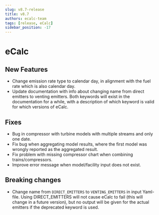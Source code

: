 ```yaml
---
slug: v8.7-release
title: v8.7
authors: ecalc-team
tags: [release, eCalc]
sidebar_position: -17
---
```


# eCalc



## New Features

- Change emission rate type to calendar day, in alignment with the fuel rate which is also calendar day. 
- Update documentation with info about changing name from direct emitters to venting emitters. Both keywords will exist in the documentation for a while, with a description of which keyword is valid for which versions of eCalc.

## Fixes

- Bug in compressor with turbine models with multiple streams and only one date.
- Fix bug when aggregating model results, where the first model was wrongly reported as the aggregated result.
- Fix problem with missing compressor chart when combining trains/compressors.
- Improve error message when model/facility input does not exist.


## Breaking changes

- Change name from `DIRECT_EMITTERS` to `VENTING_EMITTERS` in input Yaml-file. Using DIRECT_EMITTERS will not cause eCalc to fail (this will change in a future version), but no output will be given for the actual emitters if the deprecated keyword is used.